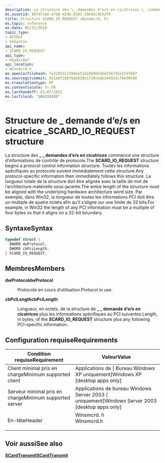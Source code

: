 ```yaml
---
description: La structure des \_ demandes d’e/s en cicatrices \_ commence une structure d’informations de contrôle de protocole.
ms.assetid: 80fd7c6e-e768-42db-8302-29e92c9552f0
title: Structure SCARD_IO_REQUEST (Winsmcrd. h)
ms.topic: reference
ms.date: 05/31/2018
topic_type:
- APIRef
- kbSyntax
api_name:
- SCARD_IO_REQUEST
api_type:
- HeaderDef
api_location:
- Winsmcrd.h
ms.openlocfilehash: fe3205311789ee51bb9b96b3b425b735e1fdf887
ms.sourcegitcommit: 831e8f3db78ab820e1710cede244553c70e50500
ms.translationtype: MT
ms.contentlocale: fr-FR
ms.lasthandoff: 01/07/2021
ms.locfileid: "104319105"
---
```

# <a name="scard_io_request-structure"></a><span data-ttu-id="4da6d-103">Structure de \_ demande d’e/s en cicatrice \_</span><span class="sxs-lookup"><span data-stu-id="4da6d-103">SCARD\_IO\_REQUEST structure</span></span>

<span data-ttu-id="4da6d-104">La structure des **\_ \_ demandes d’e/s en cicatrices** commence une structure d’informations de contrôle de protocole.</span><span class="sxs-lookup"><span data-stu-id="4da6d-104">The **SCARD\_IO\_REQUEST** structure begins a protocol control information structure.</span></span> <span data-ttu-id="4da6d-105">Toutes les informations spécifiques au protocole suivent immédiatement cette structure.</span><span class="sxs-lookup"><span data-stu-id="4da6d-105">Any protocol-specific information then immediately follows this structure.</span></span> <span data-ttu-id="4da6d-106">La longueur totale de la structure doit être alignée avec la taille de mot de l’architecture matérielle sous-jacente.</span><span class="sxs-lookup"><span data-stu-id="4da6d-106">The entire length of the structure must be aligned with the underlying hardware architecture word size.</span></span> <span data-ttu-id="4da6d-107">Par exemple, dans Win32, la longueur de toutes les informations PCI doit être un multiple de quatre octets afin qu’il s’aligne sur une limite de 32 bits.</span><span class="sxs-lookup"><span data-stu-id="4da6d-107">For example, in Win32 the length of any PCI information must be a multiple of four bytes so that it aligns on a 32-bit boundary.</span></span>

## <a name="syntax"></a><span data-ttu-id="4da6d-108">Syntaxe</span><span class="sxs-lookup"><span data-stu-id="4da6d-108">Syntax</span></span>


```C++
typedef struct {
  DWORD dwProtocol;
  DWORD cbPciLength;
} SCARD_IO_REQUEST;
```



## <a name="members"></a><span data-ttu-id="4da6d-109">Membres</span><span class="sxs-lookup"><span data-stu-id="4da6d-109">Members</span></span>

<dl> <dt>

<span data-ttu-id="4da6d-110">**dwProtocol**</span><span class="sxs-lookup"><span data-stu-id="4da6d-110">**dwProtocol**</span></span>
</dt> <dd>

<span data-ttu-id="4da6d-111">Protocole en cours d’utilisation.</span><span class="sxs-lookup"><span data-stu-id="4da6d-111">Protocol in use.</span></span>

</dd> <dt>

<span data-ttu-id="4da6d-112">**cbPciLength**</span><span class="sxs-lookup"><span data-stu-id="4da6d-112">**cbPciLength**</span></span>
</dt> <dd>

<span data-ttu-id="4da6d-113">Longueur, en octets, de la structure de **\_ \_ demande d’e/s en cicatrices** plus les informations spécifiques au PCI suivantes.</span><span class="sxs-lookup"><span data-stu-id="4da6d-113">Length, in bytes, of the **SCARD\_IO\_REQUEST** structure plus any following PCI-specific information.</span></span>

</dd> </dl>

## <a name="requirements"></a><span data-ttu-id="4da6d-114">Configuration requise</span><span class="sxs-lookup"><span data-stu-id="4da6d-114">Requirements</span></span>



| <span data-ttu-id="4da6d-115">Condition requise</span><span class="sxs-lookup"><span data-stu-id="4da6d-115">Requirement</span></span> | <span data-ttu-id="4da6d-116">Valeur</span><span class="sxs-lookup"><span data-stu-id="4da6d-116">Value</span></span> |
|-------------------------------------|---------------------------------------------------------------------------------------|
| <span data-ttu-id="4da6d-117">Client minimal pris en charge</span><span class="sxs-lookup"><span data-stu-id="4da6d-117">Minimum supported client</span></span><br/> | <span data-ttu-id="4da6d-118">Applications de \[ Bureau Windows XP uniquement\]</span><span class="sxs-lookup"><span data-stu-id="4da6d-118">Windows XP \[desktop apps only\]</span></span><br/>                                           |
| <span data-ttu-id="4da6d-119">Serveur minimal pris en charge</span><span class="sxs-lookup"><span data-stu-id="4da6d-119">Minimum supported server</span></span><br/> | <span data-ttu-id="4da6d-120">Applications de bureau Windows Server 2003 \[ uniquement\]</span><span class="sxs-lookup"><span data-stu-id="4da6d-120">Windows Server 2003 \[desktop apps only\]</span></span><br/>                                  |
| <span data-ttu-id="4da6d-121">En-tête</span><span class="sxs-lookup"><span data-stu-id="4da6d-121">Header</span></span><br/>                   | <dl> <span data-ttu-id="4da6d-122"><dt>Winsmcrd. h</dt></span><span class="sxs-lookup"><span data-stu-id="4da6d-122"><dt>Winsmcrd.h</dt></span></span> </dl> |



## <a name="see-also"></a><span data-ttu-id="4da6d-123">Voir aussi</span><span class="sxs-lookup"><span data-stu-id="4da6d-123">See also</span></span>

<dl> <dt>

[<span data-ttu-id="4da6d-124">**SCardTransmit**</span><span class="sxs-lookup"><span data-stu-id="4da6d-124">**SCardTransmit**</span></span>](/windows/desktop/api/Winscard/nf-winscard-scardtransmit)
</dt> </dl>

 

 




